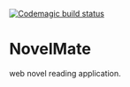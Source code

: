 [![Codemagic build status](https://api.codemagic.io/apps/5c965d0ab4b6d900136a030f/5c965d0ab4b6d900136a030e/status_badge.svg)](https://codemagic.io/apps/5c965d0ab4b6d900136a030f/5c965d0ab4b6d900136a030e/latest_build)

# NovelMate

web novel reading application.
